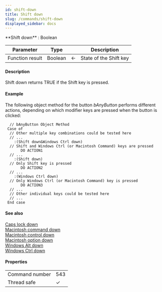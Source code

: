 ```yaml
---
id: shift-down
title: Shift down
slug: /commands/shift-down
displayed_sidebar: docs
---
```


<!--REF #_command_.Shift down.Syntax-->**Shift down**  : Boolean<!-- END REF-->
<!--REF #_command_.Shift down.Params-->
| Parameter | Type |  | Description |
| --- | --- | --- | --- |
| Function result | Boolean | &#8592; | State of the Shift key |

<!-- END REF-->

#### Description 

<!--REF #_command_.Shift down.Summary-->Shift down returns TRUE if the Shift key is pressed.<!-- END REF-->

#### Example 

The following object method for the button *bAnyButton* performs different actions, depending on which modifier keys are pressed when the button is clicked:

```4d
  // bAnyButton Object Method
 Case of
  // Other multiple key combinations could be tested here
  // ...
    :(Shift down&Windows Ctrl down)
  // Shift and Windows Ctrl (or Macintosh Command) keys are pressed
       DO ACTION1
  // ...
    :(Shift down)
  // Only Shift key is pressed
       DO ACTION2
  // ...
    :(Windows Ctrl down)
  // Only Windows Ctrl (or Macintosh Command) key is pressed
       DO ACTION3
  // ...
  // Other individual keys could be tested here
  // ...
 End case
```

#### See also 

[Caps lock down](caps-lock-down.md)  
[Macintosh command down](macintosh-command-down.md)  
[Macintosh control down](macintosh-control-down.md)  
[Macintosh option down](macintosh-option-down.md)  
[Windows Alt down](windows-alt-down.md)  
[Windows Ctrl down](windows-ctrl-down.md)  

#### Properties

|  |  |
| --- | --- |
| Command number | 543 |
| Thread safe | &check; |


